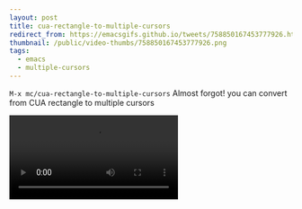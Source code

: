 ```yaml
---
layout: post
title: cua-rectangle-to-multiple-cursors
redirect_from: https://emacsgifs.github.io/tweets/758850167453777926.html
thumbnail: /public/video-thumbs/758850167453777926.png
tags:
  - emacs
  - multiple-cursors
---
```


`M-x mc/cua-rectangle-to-multiple-cursors` Almost forgot! you can convert from CUA rectangle to multiple cursors

<video controls autoplay loop>
  <source src="/public/videos/758850167453777926.mp4" type="video/mp4">
    Sorry your browser does not support the video tag, maybe time to upgrade?
</video>
